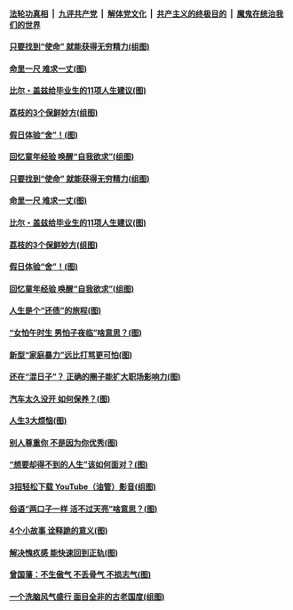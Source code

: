 

####  [法轮功真相](../../../../basic/blob/master/README.md?t=06221531) &nbsp;|&nbsp; [九评共产党](../../../../9ping.md/blob/master/README.md?t=06221531) &nbsp;|&nbsp; [解体党文化](../../../../jtdwh.md/blob/master/README.md?t=06221531)  &nbsp;|&nbsp; [共产主义的终极目的](../../../../gczydzjmd.md/blob/master/README.md?t=06221531) &nbsp;|&nbsp; [魔鬼在统治我们的世界](../../../../mgztzwmdsj.md/blob/master/README.md?t=06221531) 

#### [只要找到“使命” 就能获得无穷精力(组图)](../pages/p8/937159.md?t=06221531) 

#### [命里一尺 难求一丈(图)](../pages/p8/936782.md?t=06221531) 

#### [比尔・盖兹给毕业生的11项人生建议(图)](../pages/p8/936231.md?t=06221531) 

#### [荔枝的3个保鲜妙方(组图)](../pages/p8/936950.md?t=06221531) 

#### [假日体验“舍”！(图)](../pages/p8/937183.md?t=06221531) 

#### [回忆童年经验 唤醒“自我欲求”(组图)](../pages/p8/937082.md?t=06221531) 

#### [只要找到“使命” 就能获得无穷精力(组图)](../pages/p8/937159.md?t=06221531) 

#### [命里一尺 难求一丈(图)](../pages/p8/936782.md?t=06221531) 

#### [比尔・盖兹给毕业生的11项人生建议(图)](../pages/p8/936231.md?t=06221531) 

#### [荔枝的3个保鲜妙方(组图)](../pages/p8/936950.md?t=06221531) 

#### [假日体验“舍”！(图)](../pages/p8/937183.md?t=06221531) 

#### [回忆童年经验 唤醒“自我欲求”(组图)](../pages/p8/937082.md?t=06221531) 

#### [人生是个“还债”的旅程(图)](../pages/p8/936768.md?t=06221531) 

#### [“女怕午时生 男怕子夜临”啥意思？(图)](../pages/p8/937081.md?t=06221531) 

#### [新型“家庭暴力”远比打骂更可怕(图)](../pages/p8/936230.md?t=06221531) 

#### [还在“混日子”？ 正确的圈子能扩大职场影响力(图)](../pages/p8/937049.md?t=06221531) 

#### [汽车太久没开 如何保养？(图)](../pages/p8/937035.md?t=06221531) 

#### [人生3大烦恼(图)](../pages/p8/936959.md?t=06221531) 

#### [别人尊重你 不是因为你优秀(图)](../pages/p8/936253.md?t=06221531) 

#### [“想要却得不到的人生”该如何面对？(图)](../pages/p8/936933.md?t=06221531) 

#### [3招轻松下载 YouTube（油管）影音(组图)](../pages/p8/936922.md?t=06221531) 

#### [俗语“两口子一样 活不过天亮”啥意思？(图)](../pages/p8/936917.md?t=06221531) 

#### [4个小故事 诠释跪的意义(图)](../pages/p8/936353.md?t=06221531) 

#### [解决愧疚感 能快速回到正轨(图)](../pages/p8/936834.md?t=06221531) 

#### [曾国藩：不生傲气 不丢骨气 不损志气(图)](../pages/p8/936248.md?t=06221531) 

#### [一个洗脑风气盛行 面目全非的古老国度(组图)](../pages/p8/936759.md?t=06221531) 

